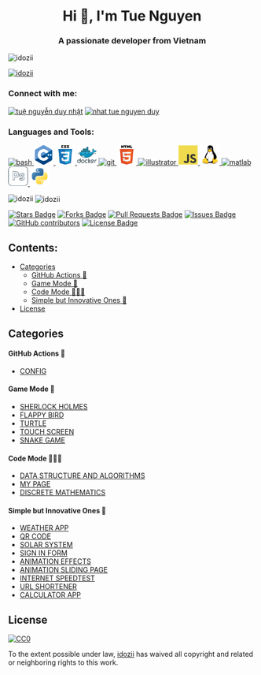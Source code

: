 <h1 align="center">Hi 👋, I'm Tue Nguyen</h1>
<h3 align="center">A passionate developer from Vietnam</h3>

<p align="left"> <img src="https://komarev.com/ghpvc/?username=idozii&label=Profile%20views&color=0e75b6&style=flat" alt="idozii" /> </p>

<p align="left"> <a href="https://github.com/ryo-ma/github-profile-trophy"><img src="https://github-profile-trophy.vercel.app/?username=idozii" alt="idozii" /></a> </p>

<h3 align="left">Connect with me:</h3>
<p align="left">
<a href="https://linkedin.com/in/tuệ nguyễn duy nhật" target="blank"><img align="center" src="https://raw.githubusercontent.com/rahuldkjain/github-profile-readme-generator/master/src/images/icons/Social/linked-in-alt.svg" alt="tuệ nguyễn duy nhật" height="30" width="40" /></a>
<a href="https://fb.com/nhat tue nguyen duy" target="blank"><img align="center" src="https://raw.githubusercontent.com/rahuldkjain/github-profile-readme-generator/master/src/images/icons/Social/facebook.svg" alt="nhat tue nguyen duy" height="30" width="40" /></a>
</p>

<h3 align="left">Languages and Tools:</h3>
<p align="left"> <a href="https://www.gnu.org/software/bash/" target="_blank" rel="noreferrer"> <img src="https://www.vectorlogo.zone/logos/gnu_bash/gnu_bash-icon.svg" alt="bash" width="40" height="40"/> </a> <a href="https://www.w3schools.com/cpp/" target="_blank" rel="noreferrer"> <img src="https://raw.githubusercontent.com/devicons/devicon/master/icons/cplusplus/cplusplus-original.svg" alt="cplusplus" width="40" height="40"/> </a> <a href="https://www.w3schools.com/css/" target="_blank" rel="noreferrer"> <img src="https://raw.githubusercontent.com/devicons/devicon/master/icons/css3/css3-original-wordmark.svg" alt="css3" width="40" height="40"/> </a> <a href="https://www.docker.com/" target="_blank" rel="noreferrer"> <img src="https://raw.githubusercontent.com/devicons/devicon/master/icons/docker/docker-original-wordmark.svg" alt="docker" width="40" height="40"/> </a> <a href="https://git-scm.com/" target="_blank" rel="noreferrer"> <img src="https://www.vectorlogo.zone/logos/git-scm/git-scm-icon.svg" alt="git" width="40" height="40"/> </a> <a href="https://www.w3.org/html/" target="_blank" rel="noreferrer"> <img src="https://raw.githubusercontent.com/devicons/devicon/master/icons/html5/html5-original-wordmark.svg" alt="html5" width="40" height="40"/> </a> <a href="https://www.adobe.com/in/products/illustrator.html" target="_blank" rel="noreferrer"> <img src="https://www.vectorlogo.zone/logos/adobe_illustrator/adobe_illustrator-icon.svg" alt="illustrator" width="40" height="40"/> </a> <a href="https://developer.mozilla.org/en-US/docs/Web/JavaScript" target="_blank" rel="noreferrer"> <img src="https://raw.githubusercontent.com/devicons/devicon/master/icons/javascript/javascript-original.svg" alt="javascript" width="40" height="40"/> </a> <a href="https://www.linux.org/" target="_blank" rel="noreferrer"> <img src="https://raw.githubusercontent.com/devicons/devicon/master/icons/linux/linux-original.svg" alt="linux" width="40" height="40"/> </a> <a href="https://www.mathworks.com/" target="_blank" rel="noreferrer"> <img src="https://upload.wikimedia.org/wikipedia/commons/2/21/Matlab_Logo.png" alt="matlab" width="40" height="40"/> </a> <a href="https://www.photoshop.com/en" target="_blank" rel="noreferrer"> <img src="https://raw.githubusercontent.com/devicons/devicon/master/icons/photoshop/photoshop-line.svg" alt="photoshop" width="40" height="40"/> </a> <a href="https://www.python.org" target="_blank" rel="noreferrer"> <img src="https://raw.githubusercontent.com/devicons/devicon/master/icons/python/python-original.svg" alt="python" width="40" height="40"/> </a> </p>

<p><img align="left" src="https://github-readme-stats.vercel.app/api/top-langs?username=idozii&show_icons=true&locale=en&layout=compact" alt="idozii" /></p>

<p>&nbsp;<img align="center" src="https://github-readme-stats.vercel.app/api?username=idozii&show_icons=true&locale=en" alt="idozii" /></p>


<a href="https://github.com/idozii/idozii/stargazers"><img src="https://img.shields.io/github/stars/abhisheknaiidu/awesome-github-profile-readme" alt="Stars Badge"/></a>
<a href="https://github.com/idozii/idozii/network/members"><img src="https://img.shields.io/github/forks/abhisheknaiidu/awesome-github-profile-readme" alt="Forks Badge"/></a>
<a href="https://github.com/idozii/idozii/pulls"><img src="https://img.shields.io/github/issues-pr/abhisheknaiidu/awesome-github-profile-readme" alt="Pull Requests Badge"/></a>
<a href="https://github.com/idozii/idozii/issues"><img src="https://img.shields.io/github/issues/abhisheknaiidu/awesome-github-profile-readme" alt="Issues Badge"/></a>
<a href="https://github.com/idozii/idozii/graphs/contributors"><img alt="GitHub contributors" src="https://img.shields.io/github/contributors/abhisheknaiidu/awesome-github-profile-readme?color=2b9348"></a>
<a href="https://github.com/idozii/idozii/blob/master/LICENSE"><img src="https://img.shields.io/github/license/abhisheknaiidu/awesome-github-profile-readme?color=2b9348" alt="License Badge"/></a>

</div>

## Contents:
  - [Categories](#categories)
      - [GitHub Actions 🤖](#github-actions-)
      - [Game Mode 🚀](#game-mode-)
      - [Code Mode 👨🏽‍💻](#code-mode-)
      - [Simple but Innovative Ones 🤗](#simple-but-innovative-ones-)
  - [License](#license)

## Categories

#### GitHub Actions 🤖
- [CONFIG](https://github.com/idozii/idozii)

#### Game Mode 🚀
- [SHERLOCK HOLMES](https://github.com/idozii/BTL2)
- [FLAPPY BIRD](https://github.com/idozii/FLAPPY_BIRD)
- [TURTLE](https://github.com/idozii/TURTLE)
- [TOUCH SCREEN](https://github.com/idozii/TOUCH_SCREEN)
- [SNAKE GAME](https://github.com/idozii/SNAKEGAME)

#### Code Mode 👨🏽‍💻
- [DATA STRUCTURE AND ALGORITHMS](https://github.com/idozii/DSA)
- [MY PAGE](https://github.com/idozii/MY_PAGE_PROJECT)
- [DISCRETE MATHEMATICS](https://github.com/idozii/DSC)

#### Simple but Innovative Ones 🤗
- [WEATHER APP](https://github.com/idozii/WEATHER_APP)
- [QR CODE](https://github.com/idozii/QR_CODE)
- [SOLAR SYSTEM](https://github.com/idozii/SOLAR_SYSTEM)
- [SIGN IN FORM](https://github.com/idozii/SIGN_IN-FORM)
- [ANIMATION EFFECTS](https://github.com/idozii/ANIMATION_EFFECTS)
- [ANIMATION SLIDING PAGE](https://github.com/idozii/ANIMATION_SLIDING-PAGE)
- [INTERNET SPEEDTEST](https://github.com/idozii/INTERSPEEDTEST)
- [URL SHORTENER](https://github.com/idozii/URL-SHORTENER)
- [CALCULATOR APP](https://github.com/idozii/CALCULATOR-APP)

## License

[![CC0](https://licensebuttons.net/p/zero/1.0/88x31.png)](https://creativecommons.org/publicdomain/zero/1.0/)

To the extent possible under law, [idozii](https://www.facebook.com/nhattue.nguyenduy) has waived all copyright and related or neighboring rights to this work.

